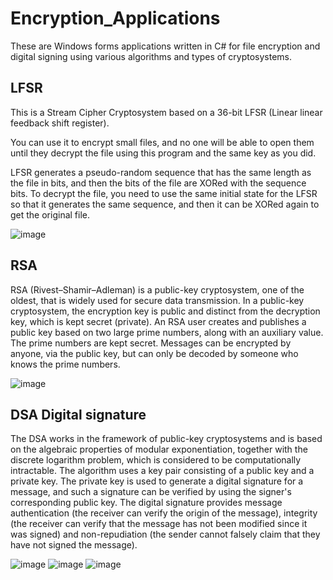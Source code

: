 # Encryption_Applications
These are Windows forms applications written in C# for file encryption and digital signing using various algorithms and types of cryptosystems.

## LFSR
This is a Stream Cipher Cryptosystem based on a 36-bit LFSR (Linear linear feedback shift register).

You can use it to encrypt small files, and no one will be able to open them until they decrypt the file using this program and the same key as you did.

LFSR generates a pseudo-random sequence that has the same length as the file in bits, and then the bits of the file are XORed with the sequence bits. To decrypt the file, you need to use the same initial state for the LFSR so that it generates the same sequence, and then it can be XORed again to get the original file.

![image](https://github.com/HaidukEvgen/Encryption_Applications/assets/92396956/33163041-5cd6-48ef-9ea3-101a370745ea)

## RSA
RSA (Rivest–Shamir–Adleman) is a public-key cryptosystem, one of the oldest, that is widely used for secure data transmission. In a public-key cryptosystem, the encryption key is public and distinct from the decryption key, which is kept secret (private). An RSA user creates and publishes a public key based on two large prime numbers, along with an auxiliary value. The prime numbers are kept secret. Messages can be encrypted by anyone, via the public key, but can only be decoded by someone who knows the prime numbers.

![image](https://github.com/HaidukEvgen/Encryption_Applications/assets/92396956/d4eeb6c1-6fc5-4eb5-8678-cd9161e95928)

## DSA Digital signature

The DSA works in the framework of public-key cryptosystems and is based on the algebraic properties of modular exponentiation, together with the discrete logarithm problem, which is considered to be computationally intractable. The algorithm uses a key pair consisting of a public key and a private key. The private key is used to generate a digital signature for a message, and such a signature can be verified by using the signer's corresponding public key. The digital signature provides message authentication (the receiver can verify the origin of the message), integrity (the receiver can verify that the message has not been modified since it was signed) and non-repudiation (the sender cannot falsely claim that they have not signed the message).

![image](https://github.com/HaidukEvgen/Encryption_Applications/assets/92396956/a6993b1d-222d-42b8-b4cb-4bbb6858394b)
![image](https://github.com/HaidukEvgen/Encryption_Applications/assets/92396956/f20e0c27-6064-4784-bb2c-40b979eb28e4)
![image](https://github.com/HaidukEvgen/Encryption_Applications/assets/92396956/128aaf58-a7c2-4ede-a61e-c8dcd7f57324)

